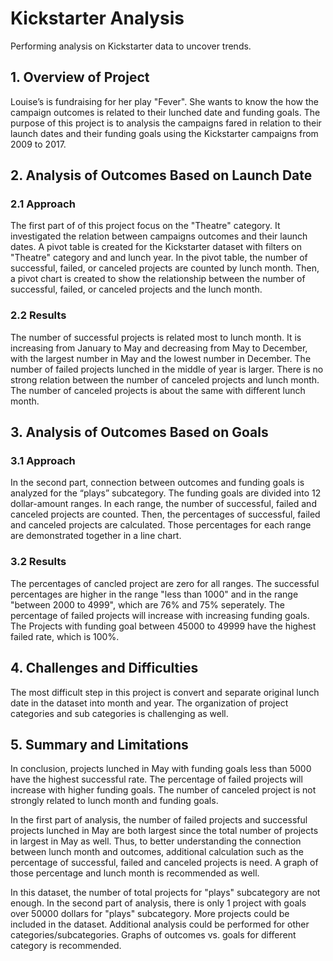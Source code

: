 # Kickstarter Analysis
Performing analysis on Kickstarter data to uncover trends.

## 1. Overview of Project

Louise’s is fundraising for her play "Fever". She wants to know the how the campaign outcomes is related to their lunched date and funding goals. The purpose of this project is to analysis the campaigns fared in relation to their launch dates and their funding goals using the Kickstarter campaigns from 2009 to 2017.


## 2. Analysis of Outcomes Based on Launch Date

  ### 2.1 Approach

The first part of of this project focus on the "Theatre" category. It investigated the relation between campaigns outcomes and their launch dates. A pivot table is created for the Kickstarter dataset with filters on "Theatre" category and and lunch year. In the pivot table, the number of successful, failed, or canceled projects are counted by lunch month. Then, a pivot chart is created to show the relationship between the number of successful, failed, or canceled projects and the lunch month. 


  ### 2.2 Results

The number of successful projects is related most to lunch month. It is increasing from January to May and decreasing from May to December, with the largest number in May and the lowest number in December. The number of failed projects lunched in the middle of year is larger. There is no strong relation between the number of canceled projects and lunch month. The number of canceled projects is about the same with different lunch month.


## 3. Analysis of Outcomes Based on Goals

  ### 3.1 Approach

In the second part, connection between outcomes and funding goals is analyzed for the “plays” subcategory. The funding goals are divided into 12 dollar-amount ranges. In each range, the number of successful, failed and canceled projects are counted. Then, the percentages of successful, failed and canceled projects are calculated. Those percentages for each range are demonstrated together in a line chart.


  ### 3.2 Results

The percentages of cancled project are zero for all ranges. The successful percentages are higher in the range "less than 1000" and in the range "between 2000 to 4999", which are 76% and 75% seperately. The percentage of failed projects will increase with increasing funding goals. The Projects with funding goal between 45000 to 49999 have the highest failed rate, which is 100%.  


## 4. Challenges and Difficulties

The most difficult step in this project is convert and separate original lunch date in the dataset into month and year. The organization of project categories and sub categories is challenging as well.


## 5. Summary and Limitations

In conclusion, projects lunched in May with funding goals less than 5000 have the highest successful rate. The percentage of failed projects will increase with higher funding goals. The number of canceled project is not strongly related to lunch month and funding goals. 

In the first part of analysis, the number of failed projects and successful projects lunched in May are both largest since the total number of projects in largest in May as well. Thus, to better understanding the connection between lunch month and outcomes, additional calculation such as the percentage of successful, failed and canceled projects is need. A graph of those percentage and lunch month is recommended as well.

In this dataset, the number of total projects for "plays" subcategory are not enough. In the second part of analysis, there is only 1 project with goals over 50000 dollars for "plays" subcategory. More projects could be included in the dataset. Additional analysis could be performed for other categories/subcategories. Graphs of outcomes vs. goals for different category is recommended.
